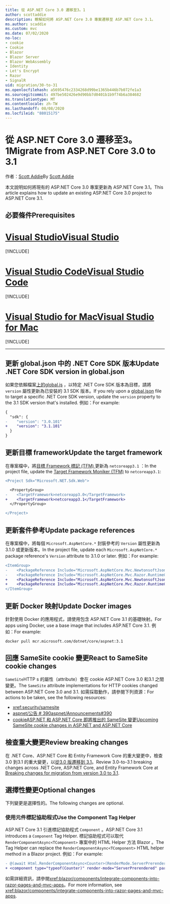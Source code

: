 ```yaml
---
title: 從 ASP.NET Core 3.0 遷移至3。1
author: scottaddie
description: 瞭解如何將 ASP.NET Core 3.0 專案遷移至 ASP.NET Core 3.1。
ms.author: scaddie
ms.custom: mvc
ms.date: 07/02/2020
no-loc:
- cookie
- Cookie
- Blazor
- Blazor Server
- Blazor WebAssembly
- Identity
- Let's Encrypt
- Razor
- SignalR
uid: migration/30-to-31
ms.openlocfilehash: a5695476c2334268d99be1365b446b7b072fe1a3
ms.sourcegitcommit: 497be502426e9d90bb7d0401b1b9f74b6a384682
ms.translationtype: MT
ms.contentlocale: zh-TW
ms.lasthandoff: 08/08/2020
ms.locfileid: "88015175"
---
```

# <a name="migrate-from-aspnet-core-30-to-31"></a><span data-ttu-id="3eed8-103">從 ASP.NET Core 3.0 遷移至3。1</span><span class="sxs-lookup"><span data-stu-id="3eed8-103">Migrate from ASP.NET Core 3.0 to 3.1</span></span>

<span data-ttu-id="3eed8-104">作者：[Scott Addie](https://github.com/scottaddie)</span><span class="sxs-lookup"><span data-stu-id="3eed8-104">By [Scott Addie](https://github.com/scottaddie)</span></span>

<span data-ttu-id="3eed8-105">本文說明如何將現有的 ASP.NET Core 3.0 專案更新為 ASP.NET Core 3.1。</span><span class="sxs-lookup"><span data-stu-id="3eed8-105">This article explains how to update an existing ASP.NET Core 3.0 project to ASP.NET Core 3.1.</span></span>

## <a name="prerequisites"></a><span data-ttu-id="3eed8-106">必要條件</span><span class="sxs-lookup"><span data-stu-id="3eed8-106">Prerequisites</span></span>

# <a name="visual-studio"></a>[<span data-ttu-id="3eed8-107">Visual Studio</span><span class="sxs-lookup"><span data-stu-id="3eed8-107">Visual Studio</span></span>](#tab/visual-studio)

[!INCLUDE[](~/includes/net-core-prereqs-vs-3.1.md)]

# <a name="visual-studio-code"></a>[<span data-ttu-id="3eed8-108">Visual Studio Code</span><span class="sxs-lookup"><span data-stu-id="3eed8-108">Visual Studio Code</span></span>](#tab/visual-studio-code)

[!INCLUDE[](~/includes/net-core-prereqs-vsc-3.1.md)]

# <a name="visual-studio-for-mac"></a>[<span data-ttu-id="3eed8-109">Visual Studio for Mac</span><span class="sxs-lookup"><span data-stu-id="3eed8-109">Visual Studio for Mac</span></span>](#tab/visual-studio-mac)

[!INCLUDE[](~/includes/net-core-prereqs-mac-3.1.md)]

---

## <a name="update-net-core-sdk-version-in-globaljson"></a><span data-ttu-id="3eed8-110">更新 global.json 中的 .NET Core SDK 版本</span><span class="sxs-lookup"><span data-stu-id="3eed8-110">Update .NET Core SDK version in global.json</span></span>

<span data-ttu-id="3eed8-111">如果您依賴檔案[上的global.js](/dotnet/core/tools/global-json) ，以特定 .NET Core SDK 版本為目標，請將 `version` 屬性更新為已安裝的 3.1 SDK 版本。</span><span class="sxs-lookup"><span data-stu-id="3eed8-111">If you rely upon a [global.json](/dotnet/core/tools/global-json) file to target a specific .NET Core SDK version, update the `version` property to the 3.1 SDK version that's installed.</span></span> <span data-ttu-id="3eed8-112">例如：</span><span class="sxs-lookup"><span data-stu-id="3eed8-112">For example:</span></span>

```diff
{
  "sdk": {
-    "version": "3.0.101"
+    "version": "3.1.101"
  }
}
```

## <a name="update-the-target-framework"></a><span data-ttu-id="3eed8-113">更新目標 framework</span><span class="sxs-lookup"><span data-stu-id="3eed8-113">Update the target framework</span></span>

<span data-ttu-id="3eed8-114">在專案檔中，將[目標 Framework 標記 (TFM) ](/dotnet/standard/frameworks)更新為 `netcoreapp3.1` ：</span><span class="sxs-lookup"><span data-stu-id="3eed8-114">In the project file, update the [Target Framework Moniker (TFM)](/dotnet/standard/frameworks) to `netcoreapp3.1`:</span></span>

```diff
<Project Sdk="Microsoft.NET.Sdk.Web">

  <PropertyGroup>
-    <TargetFramework>netcoreapp3.0</TargetFramework>
+    <TargetFramework>netcoreapp3.1</TargetFramework>
  </PropertyGroup>

</Project>
```

## <a name="update-package-references"></a><span data-ttu-id="3eed8-115">更新套件參考</span><span class="sxs-lookup"><span data-stu-id="3eed8-115">Update package references</span></span>

<span data-ttu-id="3eed8-116">在專案檔中，將每個 `Microsoft.AspNetCore.*` 封裝參考的 `Version` 屬性更新為3.1.0 或更新版本。</span><span class="sxs-lookup"><span data-stu-id="3eed8-116">In the project file, update each `Microsoft.AspNetCore.*` package reference's `Version` attribute to 3.1.0 or later.</span></span> <span data-ttu-id="3eed8-117">例如：</span><span class="sxs-lookup"><span data-stu-id="3eed8-117">For example:</span></span>

```diff
<ItemGroup>
-    <PackageReference Include="Microsoft.AspNetCore.Mvc.NewtonsoftJson" Version="3.0.0" />
-    <PackageReference Include="Microsoft.AspNetCore.Mvc.Razor.RuntimeCompilation" Version="3.0.0" Condition="'$(Configuration)' == 'Debug'" />
+    <PackageReference Include="Microsoft.AspNetCore.Mvc.NewtonsoftJson" Version="3.1.1" />
+    <PackageReference Include="Microsoft.AspNetCore.Mvc.Razor.RuntimeCompilation" Version="3.1.1" Condition="'$(Configuration)' == 'Debug'" />
</ItemGroup>
```

## <a name="update-docker-images"></a><span data-ttu-id="3eed8-118">更新 Docker 映射</span><span class="sxs-lookup"><span data-stu-id="3eed8-118">Update Docker images</span></span>

<span data-ttu-id="3eed8-119">針對使用 Docker 的應用程式，請使用包含 ASP.NET Core 3.1 的基礎映射。</span><span class="sxs-lookup"><span data-stu-id="3eed8-119">For apps using Docker, use a base image that includes ASP.NET Core 3.1.</span></span> <span data-ttu-id="3eed8-120">例如：</span><span class="sxs-lookup"><span data-stu-id="3eed8-120">For example:</span></span>

```console
docker pull mcr.microsoft.com/dotnet/core/aspnet:3.1
```

## <a name="react-to-samesite-no-loccookie-changes"></a><span data-ttu-id="3eed8-121">回應 SameSite cookie 變更</span><span class="sxs-lookup"><span data-stu-id="3eed8-121">React to SameSite cookie changes</span></span>

<span data-ttu-id="3eed8-122">`SameSite`HTTP s 的屬性（attribute）會在 cookie ASP.NET Core 3.0 和3.1 之間變更。</span><span class="sxs-lookup"><span data-stu-id="3eed8-122">The `SameSite` attribute implementations for HTTP cookies changed between ASP.NET Core 3.0 and 3.1.</span></span> <span data-ttu-id="3eed8-123">如需採取動作，請參閱下列資源：</span><span class="sxs-lookup"><span data-stu-id="3eed8-123">For actions to be taken, see the following resources:</span></span>

* <xref:security/samesite>
* [<span data-ttu-id="3eed8-124">aspnet/公告 # 390</span><span class="sxs-lookup"><span data-stu-id="3eed8-124">aspnet/Announcements#390</span></span>](https://github.com/aspnet/Announcements/issues/390)
* <span data-ttu-id="3eed8-125">[cookieASP.NET 和 ASP.NET Core 即將推出的 SameSite 變更](https://devblogs.microsoft.com/aspnet/upcoming-samesite-cookie-changes-in-asp-net-and-asp-net-core/)</span><span class="sxs-lookup"><span data-stu-id="3eed8-125">[Upcoming SameSite cookie changes in ASP.NET and ASP.NET Core](https://devblogs.microsoft.com/aspnet/upcoming-samesite-cookie-changes-in-asp-net-and-asp-net-core/)</span></span>

## <a name="review-breaking-changes"></a><span data-ttu-id="3eed8-126">檢查重大變更</span><span class="sxs-lookup"><span data-stu-id="3eed8-126">Review breaking changes</span></span>

<span data-ttu-id="3eed8-127">在 .NET Core、ASP.NET Core 和 Entity Framework Core 的重大變更中，檢查3.0 到3.1 的重大變更，以[從3.0 版遷移到 3.1](/dotnet/core/compatibility/3.0-3.1)。</span><span class="sxs-lookup"><span data-stu-id="3eed8-127">Review 3.0-to-3.1 breaking changes across .NET Core, ASP.NET Core, and Entity Framework Core at [Breaking changes for migration from version 3.0 to 3.1](/dotnet/core/compatibility/3.0-3.1).</span></span>

## <a name="optional-changes"></a><span data-ttu-id="3eed8-128">選擇性變更</span><span class="sxs-lookup"><span data-stu-id="3eed8-128">Optional changes</span></span>

<span data-ttu-id="3eed8-129">下列變更是選擇性的。</span><span class="sxs-lookup"><span data-stu-id="3eed8-129">The following changes are optional.</span></span>

### <a name="use-the-component-tag-helper"></a><span data-ttu-id="3eed8-130">使用元件標記協助程式</span><span class="sxs-lookup"><span data-stu-id="3eed8-130">Use the Component Tag Helper</span></span>

<span data-ttu-id="3eed8-131">ASP.NET Core 3.1 引進標記協助程式 `Component` 。</span><span class="sxs-lookup"><span data-stu-id="3eed8-131">ASP.NET Core 3.1 introduces a `Component` Tag Helper.</span></span> <span data-ttu-id="3eed8-132">標記協助程式可以取代 `RenderComponentAsync<TComponent>` 專案中的 HTML Helper 方法 Blazor 。</span><span class="sxs-lookup"><span data-stu-id="3eed8-132">The Tag Helper can replace the `RenderComponentAsync<TComponent>` HTML helper method in a Blazor project.</span></span> <span data-ttu-id="3eed8-133">例如：</span><span class="sxs-lookup"><span data-stu-id="3eed8-133">For example:</span></span>

```diff
- @(await Html.RenderComponentAsync<Counter>(RenderMode.ServerPrerendered, new { IncrementAmount = 10 }))
+ <component type="typeof(Counter)" render-mode="ServerPrerendered" param-IncrementAmount="10" />
```

<span data-ttu-id="3eed8-134">如需詳細資訊，請參閱<xref:blazor/components/integrate-components-into-razor-pages-and-mvc-apps>。</span><span class="sxs-lookup"><span data-stu-id="3eed8-134">For more information, see <xref:blazor/components/integrate-components-into-razor-pages-and-mvc-apps>.</span></span>
